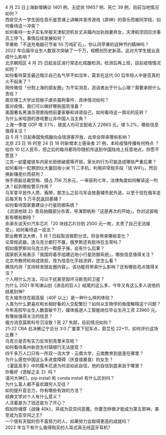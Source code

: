 4 月 23 日上海新增确诊 1401 例、无症状 19657 例、死亡 39 例，目前当地情况如何？  
西安交大一学生因在音乐鉴赏课上讲解并宣传游戏《原神》的音乐而被同学挂，如何看待这一冲突？  
如何看待一女子实名举报天津航空机长丈夫婚内出轨抛妻弃女，天津航空回应涉事员工停飞，事情后续发展如何？  
苹果称「不送充电器已节省 55 万吨矿石」，你认同苹果的这种节约精神吗？  
2022 年应届毕业生人数首次突破了一千万，规模创历史新高，这对大学生就业造成什么影响？  
北京朝阳区 4 月 25 日起全区进行常态化核酸检测，检测后再上班，目前疫情情况如何？  
如何看待莫言最近暗示自己名气早不如当年，莫言在这代 00 后年轻人中是否真的火不起来了？  
网传微信「分割上海的朋友圈」为不实消息，造谣者出于什么心理？需要承担什么责任？  
南京理工大学出现猴子虐杀猫狗事件，具体情况如何？  
面对疫情，我们可以做好哪些囤货准备？  
美国著名男演员德普指控前妻家暴和诽谤自己，如何看待这一舆论的反转？  
为什么米哈游的游戏要让非中国人当主角？  
上海一季度 GDP 增 3.1%，居民人均可支配收入 22663 元，增 5.2%，哪些信息值得关注？  
自 5 月 1 日起泰国免核酸向全球游客开放，此举会带来哪些影响？  
北京 23 日 16 时至 24 日 16 时新增本土感染者 21 例，本轮疫情传播有何特点 ？  
给你 10 亿人民币，但之后的每月都将你随机传送到中国陆地上任意地点，你愿不愿意？  
江苏一幼童被锁车内家长拒绝破窗等开锁，家长的行为可能造成哪些严重后果？  
如何看待一犯罪团伙大量回收小米 11 二手机，利用非常规手段「烧 WiFi」，然后换新赚差价而获刑？  
快手原副总裁受贿、侵占 756 万余元，一审获刑七年，法律角度如何解读这一判决？起到哪些警示作用？  
乌军拿平民作人质、盾牌，那怎么之前乌军会放基辅市民外逃，以至于现在俄军走后每天有 5 万平民返回基辅？  
如何看待国家要建设小行星防御系统？  
《流浪地球 2》青岛拍摄部分杀青，导演郭帆称「这是再次的开始」，你对这部电影有哪些期待？  
余承东谈天价汽车芯片「20 块钱芯片炒到 2500 元一枚，太贵了自己无法接受」，如何看待这一说法？  
职业教育法大修，5 月 1 日起取消普职分流，将会带来哪些变化？  
论常规武器，连乌克兰都打不赢，俄罗斯还有脸待在五常吗？  
假如俄罗斯向乌克兰扔一颗原子弹，会有什么后果？  
国家航天局表示「我国将着手组建近地小行星防御系统」，哪些信息值得关注？  
北京市教师轮岗成效低，改为信息化手段流转，您怎么看？  
微信内测「支持转发朋友圈内容」，该功能将带来什么影响？还有哪些亮点值得关注？  
个人用什么方法，可以干扰甚至毁坏马斯克的卫星？  
为什么 2021 年骂谏山创《进击的巨人》结尾的这么多，今年又有这么多人说他的结尾封神?  
在大城市住在超高层（40F 以上）是一种什么样的体验？  
人类为什么更喜欢和长相好看的人交配繁衍？如何从生物学的角度解释这个问题？  
今年高校毕业生人数首破千万，媒体报道人工智能岗位毕业生月工资 23960 元，有哪些值得关注的信息？  
俄方消息莫斯科号沉没致 1 死 27 失踪，目前情况如何？  
21-22 CBA 总决赛辽宁总分 3:0 广厦拿下冠军点，郭艾伦 22+11，如何评价这场比赛？  
乌克兰是否有实力反攻到克里米亚呢？  
如何看待禹州新民生村镇银行无法提现？  
四千多万人口只有一所双一流大学 - 云南大学，云南教育到底差在哪里？  
为什么感觉中国这么多进食障碍（厌食或暴食）的女生？  
《灌篮高手》中的樱木花道为何会如此自信，他的自信到底来自于哪里？  
你看好《诡秘之主 2》吗？  
请问大神们，pip install 和 conda install 有什么区别吗？  
为什么富人都不喜欢跟穷人交往？  
如何提升意志力，你有哪些有效的方法？  
经典文学对个人有什么意义？  
人活着是为了钱还是为了开心？  
假如你魂穿《战锤 40k》，并成为亚空间恶魔，你要怎样做才能成为第五邪神，甚至成为亚空间之王?  
一个很有天赋的但不喜努力的人，如果努力会取得更高的成就吗？  
2022 年当下有什么值得购买的入耳式真无线蓝牙耳机?  
